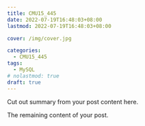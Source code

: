 ```yaml
---
title: CMU15_445
date: 2022-07-19T16:48:03+08:00
lastmod: 2022-07-19T16:48:03+08:00

cover: /img/cover.jpg

categories:
  - CMU15_445
tags:
  - MySQL
# nolastmod: true
draft: true
---
```


Cut out summary from your post content here.

<!--more-->

The remaining content of your post.
